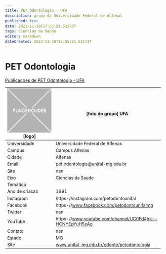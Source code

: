 ```yaml
---
title: PET Odontologia - UFA
description: grupo da Universidade Federal de Alfenas
published: true
date: 2023-11-30T17:55:21.515737
tags: Ciencias da Saude
editor: markdown
dateCreated: 2023-11-30T17:55:21.515737
---
```


# PET Odontologia

[Publicacoes de PET Odontologia - UFA](/atividade/128PETOdontologiaUFA/feed.md)

| ![placeholder.png](/placeholder.png) [logo] | [foto do grupo] UFA         |
| ------------------------------------------- | ------------------------------------------------- |
| Universidade                                | Universidade Federal de Alfenas      |
| Campus                                      | Campus Alfenas            |
| Cidade                                      | Alfenas             |
| Email                                       | pet.odontologia@unifal-mg.edu.br             |
| Site                                        | nan              |
| Eixo                                        | Ciencias da Saude              |
| Tematica                                    |           |
| Ano de criacao                              | 1991        |
| Instagram                                   | https-//instagram.com/petodontounifal         |
| Facebook                                    | https-//www.facebook.com/petodontounifalmg          |
| Twitter                                     | nan           |
| YouTube                                     | https-//www.youtube.com/channel/UC0Fd4jrk--HCNYEpYuH5eAg           |
| Contato                                     | nan         |
| Estado                                      |  MG            |
| Site                                        | www.unifal-mg.edu.br/odonto/petodontologia |
